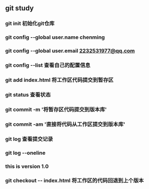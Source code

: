 ## git study

### git init 初始化git仓库

### git config --global user.name chenming

### git config --global user.email 2232531977@qq.com

### git config --list  查看自己的配置信息

### git add index.html 将工作区代码提交到暂存区

### git status 查看状态

### git commit -m '将暂存区代码提交到版本库'

### git commit -am '直接将代码从工作区提交到版本库'

### git log  查看提交记录
### git log --oneline

### this is version 1.0

### git checkout -- index.html  将工作区的代码回退到上个版本